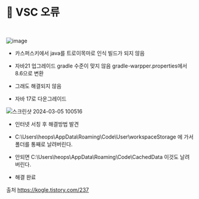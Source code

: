 # 📖 VSC 오류
<br>

![image](https://github.com/hwangtaewook/TIL/assets/87569211/13748981-7198-4093-85fe-dfeee435afe7)

- 카스퍼스키에서 java를 트로이목마로 인식 빌드가 되지 않음

- 자바21 업그레이드 gradle 수준이 맞지 않음 gradle-warpper.properties에서 8.6으로 변환

- 그래도 해결되지 않음

- 자바 17로 다운그레이드


![스크린샷 2024-03-05 100516](https://github.com/hwangtaewook/TIL/assets/87569211/fc739804-81f0-4b1e-9b1b-5f0dd499b3c6)


- 인터넷 서칭 후 해결방법 발견

- C:\Users\heops\AppData\Roaming\Code\User\workspaceStorage 에 가서 폴더를 통째로 날려버린다.
- 안되면 C:\Users\heops\AppData\Roaming\Code\CachedData 이것도 날려 버린다.

- 해결 완료

출처 https://kogle.tistory.com/237

